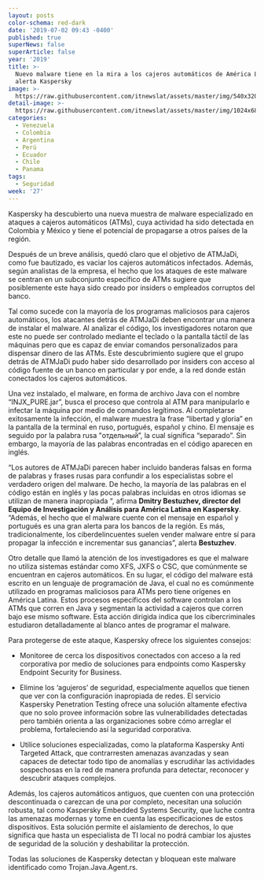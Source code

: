 ```yaml
---
layout: posts
color-schema: red-dark
date: '2019-07-02 09:43 -0400'
published: true
superNews: false
superArticle: false
year: '2019'
title: >-
  Nuevo malware tiene en la mira a los cajeros automáticos de América Latina,
  alerta Kaspersky 
image: >-
  https://raw.githubusercontent.com/itnewslat/assets/master/img/540x320/ATM-Hackers-p.jpg
detail-image: >-
  https://raw.githubusercontent.com/itnewslat/assets/master/img/1024x680/ATM-Hackers-g.jpg
categories:
  - Venezuela
  - Colombia
  - Argentina
  - Perú
  - Ecuador
  - Chile
  - Panama
tags:
  - Seguridad
week: '27'
---
```

Kaspersky ha descubierto una nueva muestra de malware especializado en ataques a cajeros automáticos (ATMs),  cuya actividad ha sido detectada en Colombia y México y tiene el potencial de propagarse a otros países de la región. 

Después de un breve análisis, quedó claro que el objetivo de ATMJaDi, como fue bautizado, es vaciar los cajeros automáticos infectados. Además, según analistas de la empresa, el hecho que los ataques de este malware se centran en un subconjunto específico de ATMs sugiere que posiblemente este haya sido creado por insiders o empleados corruptos del banco. 

Tal como sucede con la mayoría de los programas maliciosos para cajeros automáticos, los atacantes detrás de ATMJaDi deben encontrar una manera de instalar el malware. Al analizar el código, los investigadores notaron que este no puede ser controlado mediante el teclado o la pantalla táctil de las máquinas pero que es capaz de enviar comandos personalizados para dispensar dinero de las ATMs. Este descubrimiento sugiere que el grupo detrás de ATMJaDi pudo haber sido desarrollado por insiders con acceso al código fuente de un banco en particular y por ende, a la red donde están conectados los cajeros automáticos. 

Una vez instalado, el malware, en forma de archivo Java con el nombre “INJX_PURE.jar”, busca el proceso que controla al ATM para manipularlo e infectar la máquina por medio de comandos legítimos. Al completarse exitosamente la infección, el malware muestra la frase “libertad y gloria” en la pantalla de la terminal en ruso, portugués, español y chino. El mensaje es seguido por la palabra rusa "отдельный”, la cual significa “separado”. Sin embargo, la mayoría de las palabras encontradas en el código aparecen en inglés.   

“Los autores de ATMJaDi parecen haber incluido banderas falsas en forma de palabras y frases rusas para confundir a los especialistas sobre el verdadero origen del malware. De hecho, la mayoría de las palabras en el código están en inglés y las pocas palabras incluidas en otros idiomas se utilizan de manera inapropiada “, afirma **Dmitry Bestuzhev, director del Equipo de Investigación y Análisis para América Latina en Kaspersky**. “Además, el hecho que el malware cuente con el mensaje en español y portugués es una gran alerta para los bancos de la región. Es más, tradicionalmente, los ciberdelincuentes suelen vender malware entre sí para propagar la infección e incrementar sus ganancias”, alerta **Bestuzhev**.  

Otro detalle que llamó la atención de los investigadores es que el malware no utiliza sistemas estándar como XFS, JXFS o CSC, que comúnmente se encuentran en cajeros automáticos. En su lugar, el código del malware está escrito en un lenguaje de programación de Java, el cual no es comúnmente utilizado en programas maliciosos para ATMs pero tiene orígenes en América Latina.  Estos procesos específicos del software controlan a los ATMs que corren en Java y segmentan la actividad a cajeros que corren bajo ese mismo software. Esta acción dirigida indica que los cibercriminales estudiaron detalladamente al blanco antes de programar el malware. 

Para protegerse de este ataque, Kaspersky ofrece los siguientes consejos:

- Monitoree de cerca los dispositivos conectados con acceso a la red corporativa por medio de soluciones para endpoints como Kaspersky Endpoint Security for Business.

- Elimine los ‘agujeros’ de seguridad, especialmente aquellos que tienen que ver con la configuración inapropiada de redes. El servicio Kaspersky Penetration Testing ofrece una solución altamente efectiva que no solo provee información sobre las vulnerabilidades detectadas pero también orienta a las organizaciones sobre cómo arreglar el problema, fortaleciendo así la seguridad corporativa. 
 
- Utilice soluciones especializadas, como la plataforma Kaspersky Anti Targeted Attack, que contrarresten amenazas avanzadas y sean capaces de detectar todo tipo de anomalías y escrudiñar las actividades sospechosas en la red de manera profunda para detectar, reconocer y descubrir ataques complejos.
  
Además, los cajeros automáticos antiguos, que cuenten con una protección descontinuada o carezcan de una por completo, necesitan una solución robusta, tal como Kaspersky Embedded Systems Security, que luche contra las amenazas modernas y tome en cuenta las especificaciones de estos dispositivos. Esta solución permite el aislamiento de derechos, lo que significa que hasta un especialista de TI local no podrá cambiar los ajustes de seguridad de la solución y deshabilitar la protección. 

Todas las soluciones de Kaspersky detectan y bloquean este malware identificado como Trojan.Java.Agent.rs.